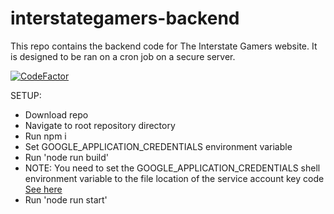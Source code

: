 # interstategamers-backend
This repo contains the backend code for The Interstate Gamers website. It is designed to be ran on a cron job on a secure server.

[![CodeFactor](https://www.codefactor.io/repository/github/kdevcse/interstategamers-backend/badge/main)](https://www.codefactor.io/repository/github/kdevcse/interstategamers-backend/overview/main)

SETUP:
- Download repo
- Navigate to root repository directory
- Run npm i
- Set GOOGLE_APPLICATION_CREDENTIALS environment variable
- Run 'node run build'
- NOTE: You need to set the GOOGLE_APPLICATION_CREDENTIALS shell environment variable to the file location of the service account key code [See here](https://firebase.google.com/docs/admin/setup#linux-or-macos)
- Run 'node run start'
